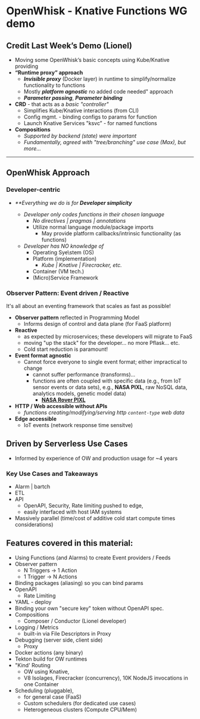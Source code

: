 <!--
#
# Licensed to the Apache Software Foundation (ASF) under one or more
# contributor license agreements.  See the NOTICE file distributed with
# this work for additional information regarding copyright ownership.
# The ASF licenses this file to You under the Apache License, Version 2.0
# (the "License"); you may not use this file except in compliance with
# the License.  You may obtain a copy of the License at
#
#     http://www.apache.org/licenses/LICENSE-2.0
#
# Unless required by applicable law or agreed to in writing, software
# distributed under the License is distributed on an "AS IS" BASIS,
# WITHOUT WARRANTIES OR CONDITIONS OF ANY KIND, either express or implied.
# See the License for the specific language governing permissions and
# limitations under the License.
#
-->

# OpenWhisk - Knative Functions WG demo


## Credit Last Week’s Demo (Lionel)

- Moving some OpenWhisk’s basic concepts using Kube/Knative providing
- **“Runtime proxy” approach**
    - _**Invisible proxy**_ (Docker layer) in runtime to simplify/normalize functionality to functions
    - Mostly _**platform agnostic**_ no added code needed" approach
    - _**Parameter passing**_, _**Parameter binding**_
- **CRD** - that acts as a _basic "controller"_
    - Simplifies Kube/Knative interactions (from CLI)
    - Config mgmt. - binding configs to params for function
    - Launch Knative Services "ksvc” - for named functions
- **Compositions**
    - _Supported by backend (state) were important_
    - _Fundamentally, agreed with "tree/branching" use case (Max), but more…_

---

## OpenWhisk Approach

### Developer-centric

- _**Everything we do is for **Developer simplicity**_

  - _Developer only codes functions in their chosen language_
     - _No directives | pragmas | annotations_
     - Utilize normal language module/package imports
        - May provide platform callbacks/intrinsic functionality (as functions)
  - _Developer has NO knowledge of_
     - Operating Sye\stem (OS)
     - Platform (implementation)
        - _Kube | Knative | Firecracker, etc._
     - Container (VM tech.)
     - (Micro)Service Framework

### Observer Pattern: Event driven / Reactive

It's all about an eventing framework that scales as fast as possible!

   - **Observer pattern** reflected in Programming Model
      - Informs design of control and data plane (for FaaS platform)
   - **Reactive**
      - as expected by microservices; these developers will migrate to FaaS
      - moving "up the stack" for the developer... no more Pflask... etc.
      - Cold start reduction is paramount!
   - **Event format agnostic**
      - Cannot force everyone to single event format; either impractical to change
        - cannot suffer performance (transforms)...
        - functions are often coupled with specific data (e.g., from IoT sensor events or data sets), e.g.,
        **NASA PIXL**, raw NoSQL data, analytics models, genetic model data)
            - **[NASA Rover PIXL](https://mars.nasa.gov/mars2020/spacecraft/instruments/pixl/)**
   - **HTTP / Web accessible without APIs**
        - _functions creating/modifying/serving http `content-type` web data_
   - **Edge accessible**
      - IoT events (network response time sensitve)

## Driven by Serverless Use Cases

   - Informed by experience of OW and production usage for ~4 years

### Key Use Cases and Takeaways

   - Alarm | bartch
   - ETL
   - API
        - OpenAPI, Security, Rate limiting pushed to edge,
        - easily interfaced with host IAM systems
   - Massively parallel (time/cost of additive cold start compute times considerations)

## Features covered in this material:

- Using Functions (and Alarms) to create Event providers / Feeds
- Observer pattern
  - N Triggers -> 1 Action
  - 1 Trigger -> N Actions
- Binding packages (aliasing) so you can bind params
- OpenAPI
  - Rate Limiting
- YAML - deploy
- Binding your own "secure key" token without OpenAPI spec.
- Compositions
  - Composer / Conductor (Lionel developer)
- Logging / Metrics
  - built-in via File Descriptors in Proxy
- Debugging (server side, client side)
  - Proxy
- Docker actions (any binary)
- Tekton build for OW runtimes
- "Kind' Routing
  - OW using Knative,
  - V8 Isolages, Firecracker (concurrency), 10K NodeJS invocations in one Container
- Scheduling (pluggable),
  - for general case (FaaS)
  - Custom schedulers (for dedicated use cases)
  - Heterogeneous clusters (Compute CPU/Mem)



